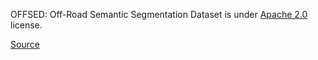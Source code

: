 OFFSED: Off-Road Semantic Segmentation Dataset is under [Apache 2.0](https://www.apache.org/licenses/LICENSE-2.0) license.

[Source](https://github.com/kasiv008/OFFSEG/blob/main/LICENSE.md)